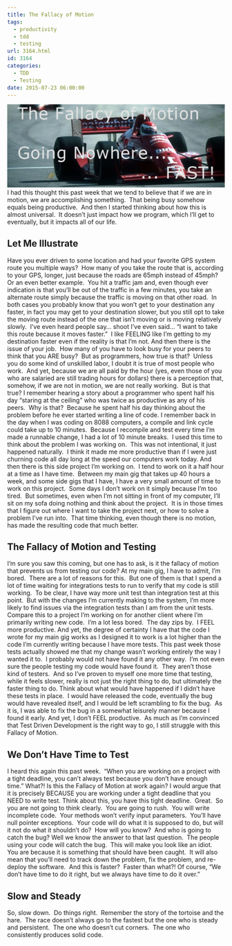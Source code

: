 ```yaml
---
title: The Fallacy of Motion
tags:
  - productivity
  - tdd
  - testing
url: 3164.html
id: 3164
categories:
  - TDD
  - Testing
date: 2015-07-23 06:00:00
---
```


![image](/uploads/2015/07/image1.png "image") I had this thought this past week that we tend to believe that if we are in motion, we are accomplishing something.  That being busy somehow equals being productive.  And then I started thinking about how this is almost universal.  It doesn’t just impact how we program, which I’ll get to eventually, but it impacts all of our life.

Let Me Illustrate
-----------------

Have you ever driven to some location and had your favorite GPS system route you multiple ways?  How many of you take the route that is, according to your GPS, longer, just because the roads are 65mph instead of 45mph?  Or an even better example.  You hit a traffic jam and, even though ever indication is that you’ll be out of the traffic in a few minutes, you take an alternate route simply because the traffic is moving on that other road.  In both cases you probably know that you won’t get to your destination any faster, in fact you may get to your destination slower, but you still opt to take the moving route instead of the one that isn’t moving or is moving relatively slowly.  I’ve even heard people say… shoot I’ve even said… “I want to take this route because it moves faster.”  I like FEELING like I’m getting to my destination faster even if the reality is that I’m not. And then there is the issue of your job.  How many of you have to look busy for your peers to think that you ARE busy?  But as programmers, how true is that?  Unless you do some kind of unskilled labor, I doubt it is true of most people who work.  And yet, because we are all paid by the hour (yes, even those of you who are salaried are still trading hours for dollars) there is a perception that, somehow, if we are not in motion, we are not really working.  But is that true? I remember hearing a story about a programmer who spent half his day “staring at the ceiling” who was twice as productive as any of his peers.  Why is that?  Because he spent half his day thinking about the problem before he ever started writing a line of code. I remember back in the day when I was coding on 8088 computers, a compile and link cycle could take up to 10 minutes.  Because I recompile and test every time I’m made a runnable change, I had a lot of 10 minute breaks.  I used this time to think about the problem I was working on.  This was not intentional, it just happened naturally.  I think it made me more productive than if I were just churning code all day long at the speed our computers work today. And then there is this side project I’m working on.  I tend to work on it a half hour at a time as I have time.  Between my main gig that takes up 40 hours a week, and some side gigs that I have, I have a very small amount of time to work on this project.  Some days I don’t work on it simply because I’m too tired.  But sometimes, even when I’m not sitting in front of my computer, I’ll sit on my sofa doing nothing and think about the project.  It is in those times that I figure out where I want to take the project next, or how to solve a problem I’ve run into.  That time thinking, even though there is no motion, has made the resulting code that much better.

The Fallacy of Motion and Testing
---------------------------------

I’m sure you saw this coming, but one has to ask, is it the fallacy of motion that prevents us from testing our code? At my main gig, I have to admit, I’m bored.  There are a lot of reasons for this.  But one of them is that I spend a lot of time waiting for integrations tests to run to verify that my code is still working.  To be clear, I have way more unit test than integration test at this point.  But with the changes I’m currently making to the system, I’m more likely to find issues via the integration tests than I am from the unit tests. Compare this to a project I’m working on for another client where I’m primarily writing new code.  I’m a lot less bored.  The day zips by.  I FEEL more productive. And yet, the degree of certainty I have that the code I wrote for my main gig works as I designed it to work is a lot higher than the code I’m currently writing because I have more tests. This past week those tests actually showed me that my change wasn’t working entirely the way I wanted it to.  I probably would not have found it any other way.  I’m not even sure the people testing my code would have found it.  They aren’t those kind of testers.  And so I’ve proven to myself one more time that testing, while it feels slower, really is not just the right thing to do, but ultimately the faster thing to do. Think about what would have happened if I didn’t have these tests in place.  I would have released the code, eventually the bug would have revealed itself, and I would be left scrambling to fix the bug.  As it is, I was able to fix the bug in a somewhat leisurely manner because I found it early. And yet, I don’t FEEL productive.  As much as I’m convinced that Test Driven Development is the right way to go, I still struggle with this Fallacy of Motion.

We Don’t Have Time to Test
--------------------------

I heard this again this past week.  “When you are working on a project with a tight deadline, you can’t always test because you don’t have enough time.” What?! Is this the Fallacy of Motion at work again? I would argue that it is precisely BECAUSE you are working under a tight deadline that you NEED to write test. Think about this, you have this tight deadline.  Great.  So you are not going to think clearly.  You are going to rush.  You will write incomplete code.  Your methods won’t verify input parameters.  You’ll have null pointer exceptions.  Your code will do what it is supposed to do, but will it not do what it shouldn’t do?  How will you know?  And who is going to catch the bug? Well we know the answer to that last question.  The people using your code will catch the bug.  This will make you look like an idiot.  You are because it is something that should have been caught.  It will also mean that you’ll need to track down the problem, fix the problem, and re-deploy the software.  And this is faster?  Faster than what?! Of course, “We don’t have time to do it right, but we always have time to do it over.”

Slow and Steady
---------------

So, slow down.  Do things right.  Remember the story of the tortoise and the hare.  The race doesn’t always go to the fastest but the one who is steady and persistent.  The one who doesn’t cut corners.  The one who consistently produces solid code.
